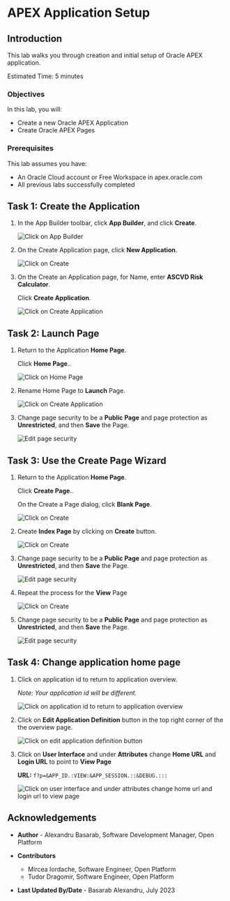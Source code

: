 # APEX Application Setup

## Introduction

This lab walks you through creation and initial setup of Oracle APEX application.

Estimated Time: 5 minutes

### Objectives

In this lab, you will:

* Create a new Oracle APEX Application
* Create Oracle APEX Pages

### Prerequisites

This lab assumes you have:

* An Oracle Cloud account or Free Workspace in apex.oracle.com
* All previous labs successfully completed

## Task 1: Create the Application

1. In the App Builder toolbar, click **App Builder**, and click **Create**.

    ![Click on App Builder](images/app-builder.png)

2. On the Create Application page, click **New Application**.

    ![Click on Create](images/new-app.png)

3. On the Create an Application page, for Name, enter **ASCVD Risk Calculator**.

    Click **Create Application**.

    ![Click on Create Application](images/app-details.png)

## Task 2: Launch Page

1. Return to the Application **Home Page**.

   Click **Home Page**..

   ![Click on Home Page](images/edit-home-page.png)

2. Rename Home Page to **Launch** Page.

    ![Click on Create Application](images/rename-home-page.png)

3. Change page security to be a **Public Page** and page protection as **Unrestricted**, and then **Save** the Page.

    ![Edit page security](images/page-security.png)

## Task 3: Use the Create Page Wizard

1. Return to the Application **Home Page**.

   Click **Create Page**..

   On the Create a Page dialog, click **Blank Page**.

   ![Click on Create](images/create-new-page.png)

2. Create **Index Page** by clicking on **Create** button.

   ![Click on Create](images/create-index-page.png)

3. Change page security to be a **Public Page** and page protection as **Unrestricted**, and then **Save** the Page.

    ![Edit page security](images/page-security.png)

4. Repeat the process for the **View** Page

   ![Click on Create](images/create-view-page.png)

5. Change page security to be a **Public Page** and page protection as **Unrestricted**, and then **Save** the Page.

    ![Edit page security](images/page-security.png)

## Task 4: Change application home page

1. Click on application id to return to application overview.

    *Note: Your application id will be different.*

    ![Click on application id to return to application overview](images/return-to-app-home.png)

2. Click on **Edit Application Definition** button in the top right corner of the the overview page.

    ![Click on edit application definition button](images/edit-app-definition.png)

3. Click on **User Interface** and under **Attributes** change **Home URL** and **Login URL** to point to **View Page**

    **URL:** `f?p=&APP_ID.:VIEW:&APP_SESSION.::&DEBUG.:::`

    ![Click on user interface and under attributes change home url and login url to view page](images/change-home-page.png)

## Acknowledgements

* **Author** - Alexandru Basarab, Software Development Manager, Open Platform

* **Contributors**
    * Mircea Iordache, Software Engineer, Open Platform
    * Tudor Dragomir, Software Engineer, Open Platform

* **Last Updated By/Date** - Basarab Alexandru, July 2023

